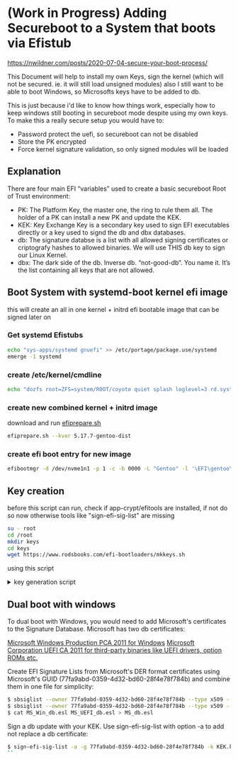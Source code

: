 # (Work in Progress) Adding Secureboot to a System that boots via Efistub 

https://nwildner.com/posts/2020-07-04-secure-your-boot-process/

This Document will help to install my own Keys, sign the kernel (which will not be secured. ie. it will still load unsigned modules)
also I still want to be able to boot Windows, so Microsofts keys have to be added to db.

This is just because i'd like to know how things work, especially how to keep windows still booting in secureboot mode despite using my own keys. To make this a really secure setup you would have to:
- Password protect the uefi, so secureboot can not be disabled
- Store the PK encrypted
- Force kernel signature validation, so only signed modules will be loaded

## Explanation

There are four main EFI “variables” used to create a basic secureboot Root of Trust environment:
 - PK: The Platform Key, the master one, the ring to rule them all. The holder of a PK can install a new PK and update the KEK.
 - KEK: Key Exchange Key is a secondary key used to sign EFI executables directly or a key used to signd the db and dbx databases.
 - db: The signature databse is a list with all allowed signing certificates or criptografy hashes to allowed binaries. We will use THIS db key to sign our Linux Kernel.
 - dbx: The dark side of the db. Inverse db. “not-good-db”. You name it. It’s the list containing all keys that are not allowed.

## Boot System with systemd-boot kernel efi image
this will create an all in one kernel + initrd efi bootable image that can be signed later on

### Get systemd Efistubs

```bash
echo "sys-apps/systemd gnuefi" >> /etc/portage/package.use/systemd
emerge -1 systemd
```

### create /etc/kernel/cmdline

```bash
echo "dozfs root=ZFS=system/ROOT/coyote quiet splash loglevel=3 rd.systemd.show_status=auto rd.udev.log_level=3" >> /etc/kernel/cmdline
```

### create new combined kernel + initrd image
download and run [efiprepare.sh](./root/bin/efiprepare.sh) 

```bash
efiprepare.sh --kver 5.17.7-gentoo-dist
```

### create efi boot entry for new image
```bash
efibootmgr -d /dev/nvme1n1 -p 1 -c -b 0000 -L "Gentoo" -l '\EFI\gentoo\linux.efi' 
```

## Key creation

before this script can run, check if app-crypt/efitools are installed, if not do so now otherwise tools like "sign-efi-sig-list" are missing

```bash
su - root
cd /root
mkdir keys
cd keys
wget https://www.rodsbooks.com/efi-bootloaders/mkkeys.sh
```

using this script

<details>
 <summary>key generation script</summary>
 
```bash
 #!/bin/bash
# Copyright (c) 2015 by Roderick W. Smith
# Licensed under the terms of the GPL v3

echo -n "Enter a Common Name to embed in the keys: "
read NAME

openssl req -new -x509 -newkey rsa:2048 -subj "/CN=$NAME PK/" -keyout PK.key \
        -out PK.crt -days 3650 -nodes -sha256
openssl req -new -x509 -newkey rsa:2048 -subj "/CN=$NAME KEK/" -keyout KEK.key \
        -out KEK.crt -days 3650 -nodes -sha256
openssl req -new -x509 -newkey rsa:2048 -subj "/CN=$NAME DB/" -keyout DB.key \
        -out DB.crt -days 3650 -nodes -sha256
openssl x509 -in PK.crt -out PK.cer -outform DER
openssl x509 -in KEK.crt -out KEK.cer -outform DER
openssl x509 -in DB.crt -out DB.cer -outform DER

GUID=`python3 -c 'import uuid; print(str(uuid.uuid1()))'`
echo $GUID > myGUID.txt

cert-to-efi-sig-list -g $GUID PK.crt PK.esl
cert-to-efi-sig-list -g $GUID KEK.crt KEK.esl
cert-to-efi-sig-list -g $GUID DB.crt DB.esl
rm -f noPK.esl
touch noPK.esl

sign-efi-sig-list -t "$(date --date='1 second' +'%Y-%m-%d %H:%M:%S')" \
                  -k PK.key -c PK.crt PK PK.esl PK.auth
sign-efi-sig-list -t "$(date --date='1 second' +'%Y-%m-%d %H:%M:%S')" \
                  -k PK.key -c PK.crt PK noPK.esl noPK.auth
sign-efi-sig-list -t "$(date --date='1 second' +'%Y-%m-%d %H:%M:%S')" \
                  -k PK.key -c PK.crt KEK KEK.esl KEK.auth
sign-efi-sig-list -t "$(date --date='1 second' +'%Y-%m-%d %H:%M:%S')" \
                  -k KEK.key -c KEK.crt db DB.esl DB.auth

chmod 0600 *.key

echo ""
echo ""
echo "For use with KeyTool, copy the *.auth and *.esl files to a FAT USB"
echo "flash drive or to your EFI System Partition (ESP)."
echo "For use with most UEFIs' built-in key managers, copy the *.cer files;"
echo "but some UEFIs require the *.auth files."
echo ""
```
</details>


## Dual boot with windows
To dual boot with Windows, you would need to add Microsoft's certificates to the Signature Database. Microsoft has two db certificates:

[Microsoft Windows Production PCA 2011 for Windows](./MicWinProPCA2011_2011-10-19.crt)
[Microsoft Corporation UEFI CA 2011 for third-party binaries like UEFI drivers, option ROMs etc.](./MicCorUEFCA2011_2011-06-27.crt)

Create EFI Signature Lists from Microsoft's DER format certificates using Microsoft's GUID (77fa9abd-0359-4d32-bd60-28f4e78f784b) and combine them in one file for simplicity:

```bash
$ sbsiglist --owner 77fa9abd-0359-4d32-bd60-28f4e78f784b --type x509 --output MS_Win_db.esl MicWinProPCA2011_2011-10-19.crt
$ sbsiglist --owner 77fa9abd-0359-4d32-bd60-28f4e78f784b --type x509 --output MS_UEFI_db.esl MicCorUEFCA2011_2011-06-27.crt
$ cat MS_Win_db.esl MS_UEFI_db.esl > MS_db.esl
```
Sign a db update with your KEK. Use sign-efi-sig-list with option -a to add not replace a db certificate:
```bash
$ sign-efi-sig-list -a -g 77fa9abd-0359-4d32-bd60-28f4e78f784b -k KEK.key -c KEK.crt db MS_db.esl add_MS_db.auth
``

